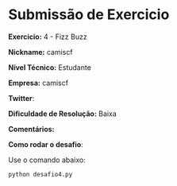 # Submissão de Exercicio

**Exercicio:** 4 - Fizz Buzz

**Nickname:** camiscf

**Nível Técnico:** Estudante

**Empresa:** camiscf

**Twitter**: 

**Dificuldade de Resolução:** Baixa

**Comentários:** 

**Como rodar o desafio**:

Use o comando abaixo:

```bash
python desafio4.py
```
